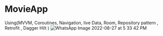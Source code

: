 # MovieApp
Using(MVVM, Coroutines, Navigation, live Data, Room,  Repository pattern , Retrofit , Dagger Hilt )
![WhatsApp Image 2022-08-27 at 5 33 42 PM](https://user-images.githubusercontent.com/103468470/187037278-7aac73a6-4205-43a2-905d-07b864700efe.jpeg)
